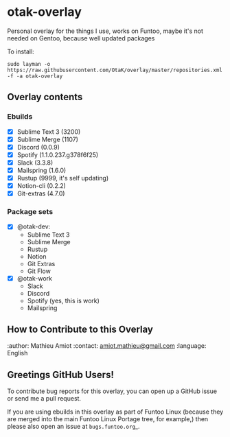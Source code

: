 # otak-overlay

Personal overlay for the things I use, works on Funtoo, maybe it's not needed on Gentoo, because well updated packages

To install:

`sudo layman -o https://raw.githubusercontent.com/OtaK/overlay/master/repositories.xml -f -a otak-overlay`

## Overlay contents

### Ebuilds

- [x] Sublime Text 3 (3200)
- [x] Sublime Merge (1107)
- [x] Discord (0.0.9)
- [x] Spotify (1.1.0.237.g378f6f25)
- [x] Slack (3.3.8)
- [x] Mailspring (1.6.0)
- [x] Rustup (9999, it's self updating)
- [x] Notion-cli (0.2.2)
- [x] Git-extras (4.7.0)

### Package sets

- [x] @otak-dev:
    - Sublime Text 3
    - Sublime Merge
    - Rustup
    - Notion
    - Git Extras
    - Git Flow
- [x] @otak-work
    - Slack
    - Discord
    - Spotify (yes, this is work)
    - Mailspring


## How to Contribute to this Overlay

:author: Mathieu Amiot
:contact: amiot.mathieu@gmail.com
:language: English

## Greetings GitHub Users!

To contribute bug reports for this overlay, you can open up a GitHub issue or send
me a pull request.

If you are using ebuilds in this overlay as part of Funtoo Linux (because they are
merged into the main Funtoo Linux Portage tree, for example,) then
please also open an issue at `bugs.funtoo.org`_.
